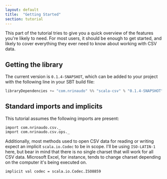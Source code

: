 ```yaml
---
layout: default
title:  "Getting Started"
section: tutorial
---
```


This part of the tutorial tries to give you a quick overview of the features you're likely to need. For most users, it
should be enough to get started, and likely to cover everything they ever need to know about working with CSV data.

## Getting the library
The current version is `0.1.4-SNAPSHOT`, which can be added to your project with the following line in your SBT build
file:

```scala
libraryDependencies += "com.nrinaudo" %% "scala-csv" % "0.1.4-SNAPSHOT"
```


## Standard imports and implicits
This tutorial assumes the following imports are present:

```tut:silent
import com.nrinaudo.csv._
import com.nrinaudo.csv.ops._
```

Additionally, most methods used to open CSV data for reading or writing expect an implicit `scala.io.Codec` to be in
scope. I'll be using `ISO-LATIN-1` here, but bear in mind that there is no single charset that will work for all CSV
data. Microsoft Excel, for instance, tends to change charset depending on the computer it's being executed on.

```tut:silent
implicit val codec = scala.io.Codec.ISO8859
```
